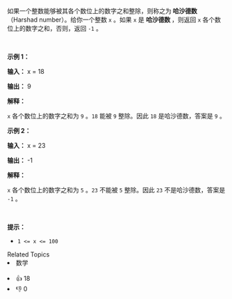 <p>如果一个整数能够被其各个数位上的数字之和整除，则称之为<strong> 哈沙德数</strong>（Harshad number）。给你一个整数 <code>x</code> 。如果 <code>x</code> 是 <strong>哈沙德数 </strong>，则返回<em> </em><code>x</code> 各个数位上的数字之和，否则，返回<em> </em><code>-1</code> 。</p>

<p>&nbsp;</p>

<p><strong class="example">示例 1：</strong></p>

<div class="example-block"> 
 <p><strong>输入：</strong> <span class="example-io">x = 18</span></p> 
</div>

<p><strong>输出：</strong> <span class="example-io">9</span></p>

<p><strong>解释：</strong></p>

<p><code>x</code> 各个数位上的数字之和为 <code>9</code> 。<code>18</code> 能被 <code>9</code> 整除。因此 <code>18</code> 是哈沙德数，答案是 <code>9</code> 。</p>

<p><strong class="example">示例 2：</strong></p>

<div class="example-block"> 
 <p><strong>输入：</strong> <span class="example-io">x = 23</span></p> 
</div>

<p><strong>输出：</strong> <span class="example-io">-1</span></p>

<p><strong>解释：</strong></p>

<p><code>x</code> 各个数位上的数字之和为 <code>5</code> 。<code>23</code> 不能被 <code>5</code> 整除。因此 <code>23</code> 不是哈沙德数，答案是 <code>-1</code> 。</p>

<p>&nbsp;</p>

<p><strong>提示：</strong></p>

<ul> 
 <li><code>1 &lt;= x &lt;= 100</code></li> 
</ul>

<div><div>Related Topics</div><div><li>数学</li></div></div><br><div><li>👍 18</li><li>👎 0</li></div>